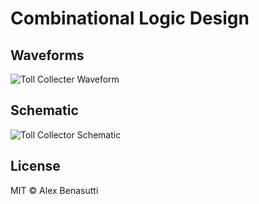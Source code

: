 # Combinational Logic Design

## Waveforms

![Toll Collecter Waveform](/verilog-assignments/Combinational%20Logic%20Design/Pics/Waveform.png)

## Schematic

![Toll Collector Schematic](/verilog-assignments/Combinational%20Logic%20Design/Pics/Schematic.png)

## License

MIT © Alex Benasutti
